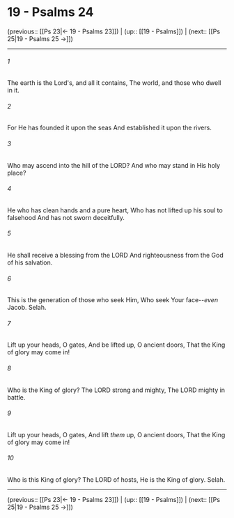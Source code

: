 # 19 - Psalms 24

(previous:: [[Ps 23|← 19 - Psalms 23]]) | (up:: [[19 - Psalms]]) | (next:: [[Ps 25|19 - Psalms 25 →]])

***


###### 1 
The earth is the Lord's, and all it contains, The world, and those who dwell in it. 

###### 2 
For He has founded it upon the seas And established it upon the rivers. 

###### 3 
Who may ascend into the hill of the LORD? And who may stand in His holy place? 

###### 4 
He who has clean hands and a pure heart, Who has not lifted up his soul to falsehood And has not sworn deceitfully. 

###### 5 
He shall receive a blessing from the LORD And righteousness from the God of his salvation. 

###### 6 
This is the generation of those who seek Him, Who seek Your face--_even_ Jacob. Selah. 

###### 7 
Lift up your heads, O gates, And be lifted up, O ancient doors, That the King of glory may come in! 

###### 8 
Who is the King of glory? The LORD strong and mighty, The LORD mighty in battle. 

###### 9 
Lift up your heads, O gates, And lift _them_ up, O ancient doors, That the King of glory may come in! 

###### 10 
Who is this King of glory? The LORD of hosts, He is the King of glory. Selah.

***

(previous:: [[Ps 23|← 19 - Psalms 23]]) | (up:: [[19 - Psalms]]) | (next:: [[Ps 25|19 - Psalms 25 →]])
